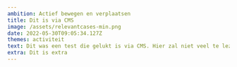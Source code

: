 ```yaml
---
ambition: Actief bewegen en verplaatsen
title: Dit is via CMS
image: /assets/relevantcases-min.png
date: 2022-05-30T09:05:34.127Z
themes: activiteit
text: Dit was een test die gelukt is via CMS. Hier zal niet veel te lezen zijn. Test
extra: Dit is extra
---
```

